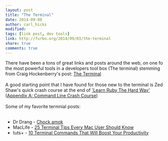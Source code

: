 ```yaml
---
layout: post
title: "The Terminal"
date: 2014-09-08
author: carl_hicks 
modified:
tags: [link post, dev tools]
link: http://furbo.org/2014/09/03/the-terminal
share: true
comments: true
---
```


There have been a tons of great links and posts around the web, on one fo the most powerful tools in a developers tool box (The terminal) stemming from Craig Hockenberry's post: [The Terminal](http://furbo.org/2014/09/03/the-terminal/)
<br><br>
A good starting point that I have found for those new to the terminal is Zed Shaw's quick crash course at the end of ['Learn Ruby The Hard Way'](http://ruby.learncodethehardway.org/book/) ([Appendix A: Command Line Crash Course](http://ruby.learncodethehardway.org/book/appendixa.html))
<br><br>
Some of my favorite termnial posts:
<br><br>
* Dr Drang - [Chock amok](http://www.leancrew.com/all-this/2014/09/chock-amok/)  
* MacLife - [25 Terminal Tips Every Mac User Should Know](http://www.maclife.com/article/feature/25_terminal_tips_every_mac_user_should_know)  
* tuts+ - [10 Terminal Commands That Will Boost Your Productivity](http://code.tutsplus.com/articles/10-terminal-commands-that-will-boost-your-productivity--net-14105)  